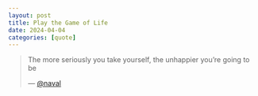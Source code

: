 ```yaml
---
layout: post
title: Play the Game of Life
date: 2024-04-04
categories: [quote]
---
```


> The more seriously you take yourself, the unhappier you’re going to be
> 
> — [@naval](https://twitter.com/naval)
